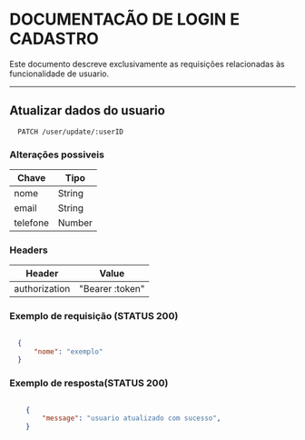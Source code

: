 # DOCUMENTACÃO DE LOGIN E CADASTRO

Este documento descreve exclusivamente as requisições relacionadas às funcionalidade de usuario.

***

## Atualizar dados do usuario 


```https
  PATCH /user/update/:userID 
```

### Alterações possiveis 

| Chave             | Tipo            |
|-------------------|-----------------|
| nome              | String          |
| email             | String          |
| telefone          | Number          |

### Headers

| Header           | Value           |
|------------------|-----------------|
| authorization    | "Bearer :token" |

### Exemplo de requisição (STATUS 200)

```json

  {
	  "nome": "exemplo"
  }
```

### Exemplo de resposta(STATUS 200)

```json

    {
	    "message": "usuario atualizado com sucesso",
    }
```
